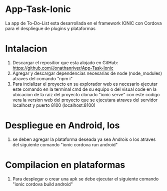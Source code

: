 # App-Task-Ionic

La app de To-Do-List esta desarrollada en el framework IONIC con Cordova para el despliegue de plugins y plataformas


# Intalacion

1. Descargar el repositior que esta alojado en GitHub: https://github.com/Jonathanriver/App-Task-Ionic
2. Agregar y descargar dependencias necesarias de node (node_modules) atraves del comando "npm i"
3. Para incializar el proyecto en su explorador web es necesario ejecutar este comando en la terminal cmd de su equipo o del visual code en la ubicacion de la raiz del proyecto clonado "ionic serve" con este codigo vera la version web del proyecto que se ejecutara atraves del servidor localhost y puerto 8100 (localhost:8100)

# Despliegue en Android, Ios

1. se deben agregar la plataforma deseada ya sea Androis o Ios atraves del siguiente comando "ionic cordova run android"

# Compilacion en plataformas

1. Para desplegar o crear una apk se debe ejecutar el siguiente comando "ionic cordova build android"



